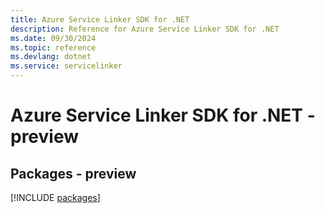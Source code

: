 ```yaml
---
title: Azure Service Linker SDK for .NET
description: Reference for Azure Service Linker SDK for .NET
ms.date: 09/30/2024
ms.topic: reference
ms.devlang: dotnet
ms.service: servicelinker
---
```

# Azure Service Linker SDK for .NET - preview
## Packages - preview
[!INCLUDE [packages](service-linker-index.md)]